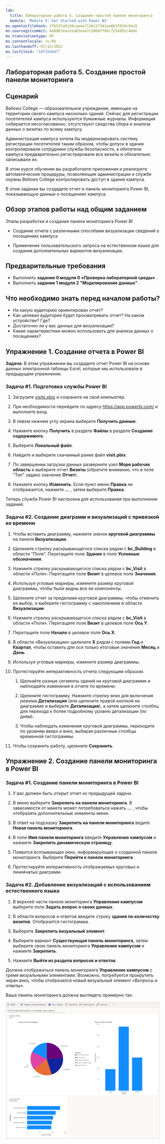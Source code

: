 ```yaml
---
lab:
  title: Лабораторная работа 5. Создание простой панели мониторинга
  module: 'Module 5: Get Started with Power BI'
ms.openlocfilehash: 2fb53fa9130cae4a711b11f341ea663f019c94c8
ms.sourcegitcommit: 8a89b7eacd1a65eaa7c5d6bff0dc7254991c4dde
ms.translationtype: HT
ms.contentlocale: ru-RU
ms.lasthandoff: 07/15/2022
ms.locfileid: "147154447"
---
```

## <a name="lab-5-how-to-build-a-simple-dashboard"></a>Лабораторная работа 5. Создание простой панели мониторинга

## <a name="scenario"></a>Сценарий

Bellows College — образовательное учреждение, имеющее на территории своего кампуса несколько зданий. Сейчас для регистрации посетителей кампуса используются бумажные журналы. Информация собирается несогласованно, отсутствуют средства сбора и анализа данных о визитах по всему кампусу.

Администрация кампуса хотела бы модернизировать систему регистрации посетителей таким образом, чтобы допуск в здания контролировали сотрудники службы безопасности, а обитатели кампуса предварительно регистрировали все визиты и обязательно записывали их.

В этом курсе обучения вы разработаете приложения и реализуете автоматические процедуры, позволяющие администрации и службе охраны Bellows College контролировать доступ в здания кампуса.

В этом задании вы создадите отчет и панель мониторинга Power BI, показывающую данные о посещениях кампуса.

## <a name="high-level-lab-steps"></a>Обзор этапов работы над общим заданием

Этапы разработки и создания панели мониторинга Power BI

-   Создание отчета с различными способами визуализации сведений о посещениях кампуса

-   Применение пользовательского запроса на естественном языке для создания дополнительных вариантов визуализации.

## <a name="prerequisites"></a>Предварительные требования

- Выполнить **задание 0 модуля 0 «Проверка лабораторной среды»** .
- Выполнить **задание 1 модуля 2 "Моделирование данных"** .

## <a name="things-to-consider-before-you-begin"></a>Что необходимо знать перед началом работы?

-   На какую аудиторию ориентирован отчет?
-   Как целевая аудитория будет просматривать отчет? На каком устройстве? Где?
-   Достаточно ли у вас данных для визуализации?
-   Какие характеристики можно использовать для анализа данных о посещениях?

## <a name="exercise-1-create-power-bi-report"></a>Упражнение 1. Создание отчета в Power BI

**Задача:** В этом упражнении вы создадите отчет Power BI на основе данных электронной таблицы Excel, которые мы использовали в предыдущем упражнении.

### <a name="task-1-prepare-power-bi-service"></a>Задача \#1. Подготовка службы Power BI

1.  Загрузите [visits.pbix](https://github.com/MicrosoftLearning/PL-900-Microsoft-Power-Platform-Fundamentals/raw/master/Allfiles/visits.pbix) и сохраните на свой компьютер.

2.  При необходимости перейдите по адресу <https://app.powerbi.com/> и выполните вход.

3.  В левом нижнем углу экрана выберите **Получить данные**.

4.  Нажмите кнопку **Получить** в разделе **Файлы** в разделе **Создание содержимого**.

5.  Выберите **Локальный файл**.

6.  Найдите и выберите скачанный ранее файл **visit.pbix**.

7.  По завершении загрузки данных разверните узел **Моря рабочая область** и выберите отчет **Визиты** (обратите внимание, что в поле "Тип" задано значение **Отчет**).

8.  Нажмите кнопку **Изменить**. Если пункт меню **Правка** не отображается, нажмите **…** , затем выберите **Правка**.

Теперь служба Power BI настроена для использования при выполнении заданий.

### <a name="task-2-create-chart-and-time-visualizations"></a>Задача \#2. Создание диаграмм и визуализаций с привязкой ко времени

1.  Чтобы вставить диаграмму, нажмите значок **круговой диаграммы** на панели **Визуализации**.

2.  Щелкните стрелку раскрывающегося списка рядом с **bc_Building** в области "Поля". Перетащите поле **Здание** в поле **Условные обозначения**.

3.  Нажмите стрелку раскрывающегося списка рядом с **bc_Visit** в области «Поля». Перетащите поле **Визит** в целевое поле **Значения**.

4.  Используя угловые маркеры, измените размер круговой диаграммы, чтобы были видны все ее компоненты.

5.  Щелкните отчет за пределами круговой диаграммы, чтобы отменить ее выбор, и выберите гистограмму с накоплением в области **Визуализации**.

6.  Нажмите стрелку раскрывающегося списка рядом с **bc_Visit** в области «Поля». Перетащите поле **Визит** в целевое поле **Ось Y**.

7.  Перетащите поле **Начало** в целевое поле **Ось X**.

8.  В области «Визуализации» щелкните **X** рядом с полями **Год** и **Квартал**, чтобы оставить для оси только итоговые значения **Месяц** и **День**.

9.  Используя угловые маркеры, измените размер диаграммы.

10. Протестируйте интерактивность отчета следующим образом.

    1.  Щелкайте разные сегменты зданий на круговой диаграмме и наблюдайте изменения в отчете по времени.

    2.  Щелкните гистограмму. Нажмите стрелку вниз для включения режима **Детализация** (или щелкните правой кнопкой на диаграмме и выберите **Детализация**), а затем щелкните столбец для перехода к более подробному уровню детализации (по дням).

    3.  Чтобы наблюдать изменения круговой диаграммы, переходите по уровням вверх и вниз, выбирая различные столбцы временной гистограммы.

11. Чтобы сохранить работу, щелкните **Сохранить**.

## <a name="exercise-2-create-power-bi-dashboard"></a>Упражнение 2. Создание панели мониторинга в Power BI

### <a name="task-1-create-power-bi-dashboard"></a>Задача \#1. Создание панели мониторинга в Power BI

1.  У вас должен быть открыт отчет из предыдущей задачи.

2.  В меню выберите **Закрепить на панели мониторинга**. В зависимости от макета может потребоваться нажать **…** , чтобы отобразить дополнительные элементы меню.

3.  В ответ на подсказку **Закрепить на панели мониторинга** ведите **Новая панель мониторинга**.

4.  В поле **Имя панели мониторинга** введите **Управление кампусом** и нажмите **Закрепить динамическую страницу**.

5.  Появится всплывающее окно, информирующее о созданной панели мониторинга. Выберите **Перейти к панели мониторинга**.

6.  Протестируйте интерактивность отображаемых круговых и линейчатых диаграмм.

### <a name="task-2-add-visualizations-using-natural-language"></a>Задача \#2. Добавление визуализаций с использованием естественного языка

1.  В верхней части панели мониторинга **Управление кампусом** выберите поле **Задать вопрос о своих данных**.

2.  В области вопросов и ответов введите строку **здания по количеству визитов**. Отобразится гистограмма.

3.  Выберите **Закрепить визуальный элемент**.

4.  Выберите вариант **Существующая панель мониторинга**, затем выберите свою панель мониторинга **Управление кампусом** и нажмите **Закрепить**.

5.  Нажмите **Выйти из раздела вопросов и ответов**.

Должна отображаться панель мониторинга **Управление кампусом** с тремя визуальными элементами. Возможно, потребуется прокрутить экран вниз, чтобы отобразился новый визуальный элемент «Вопросы и ответы».

Ваша панель мониторинга должна выглядеть примерно так:

![](media/5-powerbi-result.png)